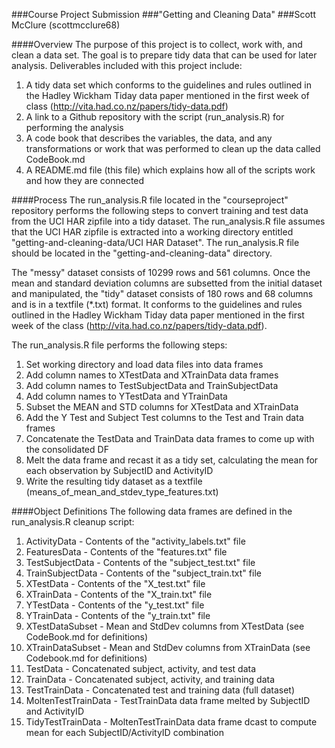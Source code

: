 ###Course Project Submission
###"Getting and Cleaning Data"
###Scott McClure (scottmcclure68)

####Overview
The purpose of this project is to collect, work with, and clean a data set. The goal is to prepare tidy data that can be used for later analysis.  Deliverables included with this project include:

  1.  A tidy data set which conforms to the guidelines and rules outlined in the Hadley Wickham Tiday data paper mentioned in the first week of class (http://vita.had.co.nz/papers/tidy-data.pdf)
  2.  A link to a Github repository with the script (run_analysis.R) for performing the analysis
  3.  A code book that describes the variables, the data, and any transformations or work that was performed to clean up the data called CodeBook.md
  4.  A README.md file (this file) which explains how all of the scripts work and how they are connected  

####Process
The run_analysis.R file located in the "courseproject" repository performs the following steps to convert training and test data from the UCI HAR zipfile into a tidy dataset.  The run_analysis.R file assumes that the UCI HAR zipfile is extracted into a working directory entitled "getting-and-cleaning-data/UCI HAR Dataset".  The run_analysis.R file should be located in the "getting-and-cleaning-data" directory.

The "messy" dataset consists of 10299 rows and 561 columns.  Once the mean and standard deviation columns are subsetted from the initial dataset and manipulated, the "tidy" dataset consists of 180 rows and 68 columns and is in a textfile (*.txt) format.  It conforms to the guidelines and rules outlined in the Hadley Wickham Tiday data paper mentioned in the first week of the class (http://vita.had.co.nz/papers/tidy-data.pdf). 

The run_analysis.R file performs the following steps:

  1.  Set working directory and load data files into data frames
  2.  Add column names to XTestData and XTrainData data frames
  3.  Add column names to TestSubjectData and TrainSubjectData
  4.  Add column names to YTestData and YTrainData
  5.  Subset the MEAN and STD columns for XTestData and XTrainData
  6.  Add the Y Test and Subject Test columns to the Test and Train data frames
  7.  Concatenate the TestData and TrainData data frames to come up with the consolidated DF
  8.  Melt the data frame and recast it as a tidy set, calculating the mean for each observation by SubjectID and ActivityID
  9.  Write the resulting tidy dataset as a textfile (means_of_mean_and_stdev_type_features.txt)

####Object Definitions
The following data frames are defined in the run_analysis.R cleanup script:

  1.  ActivityData - Contents of the "activity_labels.txt" file
  2.  FeaturesData - Contents of the "features.txt" file
  3.  TestSubjectData - Contents of the "subject_test.txt" file
  4.  TrainSubjectData - Contents of the "subject_train.txt" file
  5.  XTestData - Contents of the "X_test.txt" file
  6.  XTrainData - Contents of the "X_train.txt" file
  7.  YTestData - Contents of the "y_test.txt" file
  8.  YTrainData - Contents of the "y_train.txt" file
  9.  XTestDataSubset - Mean and StdDev columns from XTestData (see CodeBook.md for definitions)
  10.  XTrainDataSubset - Mean and StdDev columns from XTrainData (see Codebook.md for definitions)
  11.  TestData - Concatenated subject, activity, and test data
  12.  TrainData - Concatenated subject, activity, and training data
  13.  TestTrainData - Concatenated test and training data (full dataset)
  14.  MoltenTestTrainData - TestTrainData data frame melted by SubjectID and ActivityID
  15.  TidyTestTrainData - MoltenTestTrainData data frame dcast to compute mean for each SubjectID/ActivityID combination


